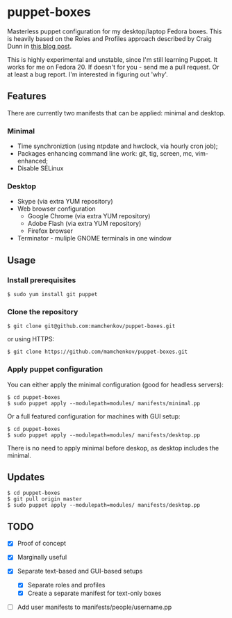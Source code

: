 puppet-boxes
============

Masterless puppet configuration for my desktop/laptop Fedora boxes.  This
is heavily based on the Roles and Profiles approach described by Craig
Dunn in [this blog post](http://www.craigdunn.org/2012/05/239/).

This is highly experimental and unstable, since I'm still learning Puppet.
It works for me on Fedora 20.  If doesn't for you - send me a pull request.
Or at least a bug report.  I'm interested in figuring out 'why'.

Features
--------

There are currently two manifests that can be applied: minimal and desktop.

### Minimal

* Time synchroniztion (using ntpdate and hwclock, via hourly cron job);
* Packages enhancing command line work: git, tig, screen, mc, vim-enhanced;
* Disable SELinux

### Desktop

* Skype (via extra YUM repository)
* Web browser configuration
  * Google Chrome (via extra YUM repository)
  * Adobe Flash (via extra YUM repository)
  * Firefox browser
* Terminator - muliple GNOME terminals in one window

Usage
-----

### Install prerequisites

```
$ sudo yum install git puppet
```

### Clone the repository

```
$ git clone git@github.com:mamchenkov/puppet-boxes.git
```

or using HTTPS:

```
$ git clone https://github.com/mamchenkov/puppet-boxes.git
```

### Apply puppet configuration

You can either apply the minimal configuration (good for headless servers):

```
$ cd puppet-boxes
$ sudo puppet apply --modulepath=modules/ manifests/minimal.pp
```

Or a full featured configuration for machines with GUI setup:

```
$ cd puppet-boxes
$ sudo puppet apply --modulepath=modules/ manifests/desktop.pp
```

There is no need to apply minimal before deskop, as desktop includes the minimal.


Updates
-------

```
$ cd puppet-boxes
$ git pull origin master
$ sudo puppet apply --modulepath=modules/ manifests/desktop.pp
```

TODO
----
- [x] Proof of concept
- [x] Marginally useful 
- [x] Separate text-based and GUI-based setups
  - [x] Separate roles and profiles
  - [x] Create a separate manifest for text-only boxes
- [ ] Add user manifests to manifests/people/username.pp

